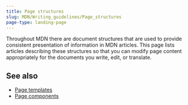 ```yaml
---
title: Page structures
slug: MDN/Writing_guidelines/Page_structures
page-type: landing-page
---
```




Throughout MDN there are document structures that are used to provide consistent presentation of information in MDN articles.
This page lists articles describing these structures so that you can modify page content appropriately for the documents you write, edit, or translate.



## See also

- [Page templates](/MDN/Writing_guidelines/Page_structures/Page_types#page_templates)
- [Page components](/MDN/Writing_guidelines/Writing_style_guide#page_components)
